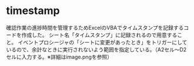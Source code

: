 # timestamp
確認作業の進捗時間を管理するためExcelのVBAでタイムスタンプを記録するコードを作成した。
シート名「タイムスタンプ」に記録されるので用意すること。
イベントプロシージャの「シートに変更があったとき」をトリガーにしているので、余計なときに実行されないよう範囲を指定している。（A2セル～D2セルに入力する。※詳細はimage.pngを参照）
